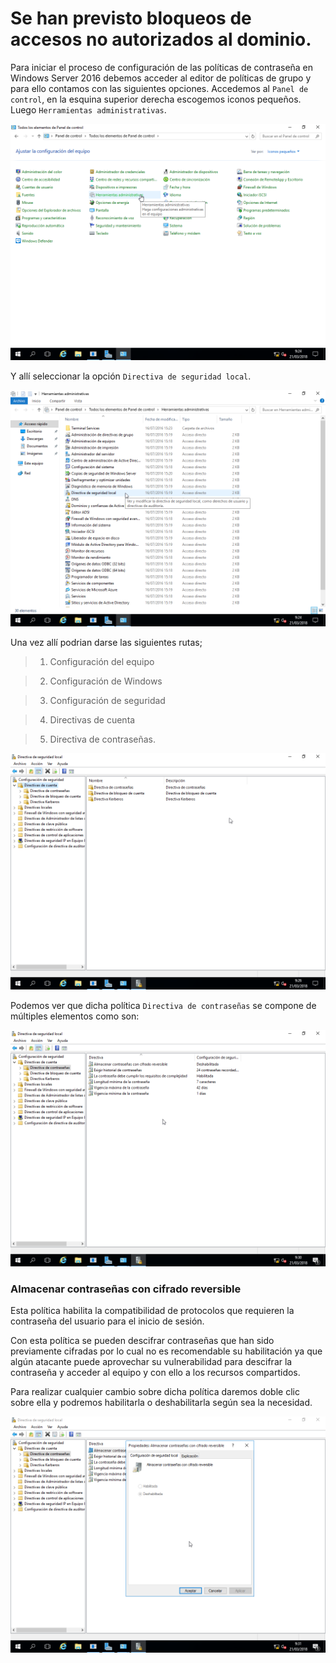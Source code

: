 # Se han previsto bloqueos de accesos no autorizados al dominio.

Para iniciar el proceso de configuración de las políticas de contraseña en Windows Server 2016 debemos acceder al editor de políticas de grupo y para ello contamos con las siguientes opciones. Accedemos al `Panel de control`, en la esquina superior derecha escogemos iconos pequeños. Luego `Herramientas administrativas`.

![img](https://github.com/smxrlxp/dominios.html/blob/master/assets/admin_acceso_dom/b-acceso-dominio/1.png)

Y allí seleccionar la opción `Directiva de seguridad local`.

![img](https://github.com/smxrlxp/dominios.html/blob/master/assets/admin_acceso_dom/b-acceso-dominio/2.png)

Una vez allí podrian darse las siguientes rutas; 

>1. Configuración del equipo

>2. Configuración de Windows

>3. Configuración de seguridad

>4. Directivas de cuenta

>5. Directiva de contraseñas.

![img](https://github.com/smxrlxp/dominios.html/blob/master/assets/admin_acceso_dom/b-acceso-dominio/3.png)

Podemos ver que dicha política `Directiva de contraseñas` se compone de múltiples elementos como son:

![img](https://github.com/smxrlxp/dominios.html/blob/master/assets/admin_acceso_dom/b-acceso-dominio/4.png)
 
### Almacenar contraseñas con cifrado reversible

Esta política habilita la compatibilidad de protocolos que requieren la contraseña del usuario para el inicio de sesión.
 
Con esta política se pueden descifrar contraseñas que han sido previamente cifradas por lo cual no es recomendable su habilitación ya que algún atacante puede aprovechar su vulnerabilidad para descifrar la contraseña y acceder al equipo y con ello a los recursos compartidos.

Para realizar cualquier cambio sobre dicha política daremos doble clic sobre ella y podremos habilitarla o deshabilitarla según sea la necesidad.

![img](https://github.com/smxrlxp/dominios.html/blob/master/assets/admin_acceso_dom/b-acceso-dominio/5.png)
